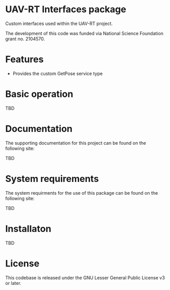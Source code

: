 # UAV-RT Interfaces package

Custom interfaces used within the UAV-RT project.

The development of this code was funded via National Science Foundation grant no. 2104570.

# Features

- Provides the custom GetPose service type

# Basic operation

TBD

# Documentation

The supporting documentation for this project can be found on the following site:

TBD

# System requirements

The system requirments for the use of this package can be found on the following site:

TBD

# Installaton

TBD

# License

This codebase is released under the GNU Lesser General Public License v3 or later.
